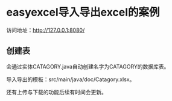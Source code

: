 # easyexcel导入导出excel的案例  
访问地址：http://127.0.0.1:8080/ 
## 创建表
 会通过实体CATAGORY.java自动创建名字为CATAGORY的数据库表。
 
 导入导出的模板：src/main/java/doc/Catagory.xlsx。
 
 还有上传与下载的功能后续有时间会更新。